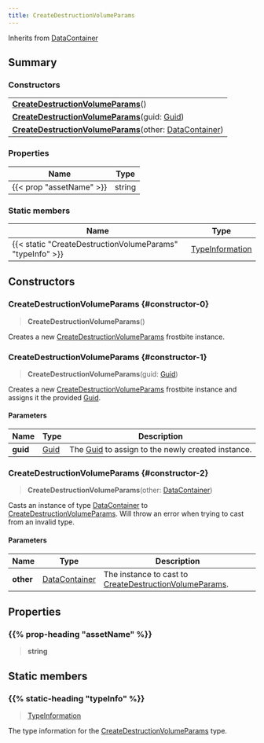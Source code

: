 ```yaml
---
title: CreateDestructionVolumeParams
---
```


Inherits from 
[DataContainer](/vext/ref/shared/class/datacontainer)

## Summary
### Constructors
| |
| ----------- |
| **[CreateDestructionVolumeParams](#constructor-0)**() |
| **[CreateDestructionVolumeParams](#constructor-1)**(guid: [Guid](/vext/ref/shared/class/guid)) |
| **[CreateDestructionVolumeParams](#constructor-2)**(other: [DataContainer](/vext/ref/shared/class/datacontainer)) |

### Properties
| Name | Type |
| ---- | ---- |
| {{< prop "assetName" >}} | string |

### Static members
| Name | Type |
| ---- | ---- |
| {{< static "CreateDestructionVolumeParams" "typeInfo" >}} | [TypeInformation](/vext/ref/shared/class/typeinformation) |

## Constructors
### CreateDestructionVolumeParams {#constructor-0}
> **CreateDestructionVolumeParams**()

Creates a new [CreateDestructionVolumeParams](/vext/ref/fb/createdestructionvolumeparams) frostbite instance.

### CreateDestructionVolumeParams {#constructor-1}
> **CreateDestructionVolumeParams**(guid: [Guid](/vext/ref/shared/class/guid))

Creates a new [CreateDestructionVolumeParams](/vext/ref/fb/createdestructionvolumeparams) frostbite instance and assigns it the provided [Guid](/vext/ref/shared/class/guid).

#### Parameters
| Name | Type | Description |
| ---- | ---- | ----------- |
| **guid** | [Guid](/vext/ref/shared/class/guid) | The [Guid](/vext/ref/shared/class/guid) to assign to the newly created instance. |

### CreateDestructionVolumeParams {#constructor-2}
> **CreateDestructionVolumeParams**(other: [DataContainer](/vext/ref/shared/class/datacontainer))

Casts an instance of type [DataContainer](/vext/ref/shared/class/datacontainer) to [CreateDestructionVolumeParams](/vext/ref/fb/createdestructionvolumeparams). Will throw an error when trying to cast from an invalid type.

#### Parameters
| Name | Type | Description |
| ---- | ---- | ----------- |
| **other** | [DataContainer](/vext/ref/shared/class/datacontainer) | The instance to cast to [CreateDestructionVolumeParams](/vext/ref/fb/createdestructionvolumeparams). |

## Properties
### {{% prop-heading "assetName" %}}
> **string**

## Static members
### {{% static-heading "typeInfo" %}}
> [TypeInformation](/vext/ref/shared/class/typeinformation)

The type information for the [CreateDestructionVolumeParams](/vext/ref/fb/createdestructionvolumeparams) type.

